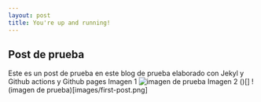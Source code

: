 ```yaml
---
layout: post
title: You're up and running!
---
```


## Post de prueba
Este es un post de prueba en este blog de prueba elaborado con Jekyl y Github actions y Github pages
Imagen 1 []()
![imagen de prueba](images/first-post.png)
Imagen 2 ()[]
!(imagen de prueba)[images/first-post.png]
